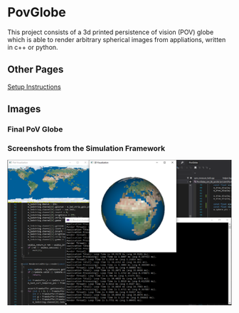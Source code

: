 # PovGlobe
This project consists of a 3d printed persistence of vision (POV) globe which is able to render arbitrary 
spherical images from appliations, written in c++ or python.


## Other Pages
[Setup Instructions](doc/setup.md)

## Images

### Final PoV Globe

### Screenshots from the Simulation Framework
![](doc/img/screenshot_sim.png)